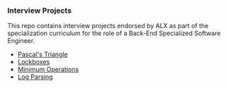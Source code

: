 ### Interview Projects

This repo contains interview projects endorsed by ALX as part of the specialization curriculum for the role of a Back-End Specialized Software Engineer.

- [Pascal's Triangle](https://github.com/iAdamo/alx-interview/tree/main/0x00-pascal_triangle)
- [Lockboxes](https://github.com/iAdamo/alx-interview/tree/main/0x01-lockboxes)
- [Minimum Operations](https://github.com/iAdamo/alx-interview/tree/main/0x02-minimum_operations)
- [Log Parsing](https://github.com/iAdamo/alx-interview/tree/main/0x03-log_parsing)
